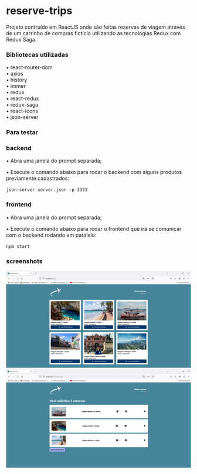 # reserve-trips
Projeto contruído em ReactJS onde são feitas reservas de viagem através de um carrinho de compras fictício utilizando as tecnologias Redux com Redux Saga.

### Bibliotecas utilizadas

• react-router-dom <br />
• axios <br />
• history <br />
• immer <br />
• redux <br />
• react-redux <br />
• redux-saga <br />
• react-icons <br />
• json-server <br />

### Para testar

### backend
• Abra uma janela do prompt separada;

• Execute o comando abaixo para rodar o backend com alguns produtos previamente cadastrados:

```
json-server server.json -p 3333
```

### frontend
• Abra uma janela do prompt separada;

• Execute o comando abaixo para rodar o frontend que irá se comunicar com o backend rodando em paralelo:

```
npm start
```

### screenshots
![Screenshot](screenshot01.png)
![Screenshot](screenshot02.png)
